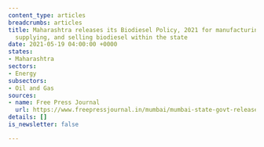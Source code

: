 ```yaml
---
content_type: articles
breadcrumbs: articles
title: Maharashtra releases its Biodiesel Policy, 2021 for manufacturing, storing,
  supplying, and selling biodiesel within the state
date: 2021-05-19 04:00:00 +0000
states:
- Maharashtra
sectors:
- Energy
subsectors:
- Oil and Gas
sources:
- name: Free Press Journal
  url: https://www.freepressjournal.in/mumbai/mumbai-state-govt-releases-biodiesel-policy-2021
details: []
is_newsletter: false

---
```

